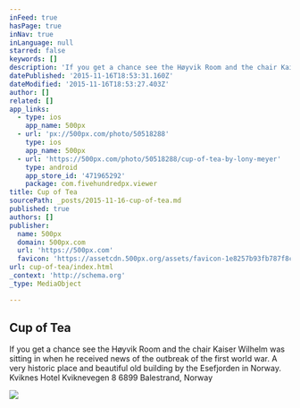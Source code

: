 ```yaml
---
inFeed: true
hasPage: true
inNav: true
inLanguage: null
starred: false
keywords: []
description: 'If you get a chance see the Høyvik Room and the chair Kaiser Wilhelm was sitting in when he received news of the outbreak of the first world war. A very historic place and beautiful old building by the Esefjorden in Norway. Kviknes Hotel Kviknevegen 8 6899 Balestrand, Norway'
datePublished: '2015-11-16T18:53:31.160Z'
dateModified: '2015-11-16T18:53:27.403Z'
author: []
related: []
app_links:
  - type: ios
    app_name: 500px
  - url: 'px://500px.com/photo/50518288'
    type: ios
    app_name: 500px
  - url: 'https://500px.com/photo/50518288/cup-of-tea-by-lony-meyer'
    type: android
    app_store_id: '471965292'
    package: com.fivehundredpx.viewer
title: Cup of Tea
sourcePath: _posts/2015-11-16-cup-of-tea.md
published: true
authors: []
publisher:
  name: 500px
  domain: 500px.com
  url: 'https://500px.com'
  favicon: 'https://assetcdn.500px.org/assets/favicon-1e8257b93fb787f8ceb66b5522ee853c.ico'
url: cup-of-tea/index.html
_context: 'http://schema.org'
_type: MediaObject

---
```

<article style=""><h1>Cup of Tea</h1><p>If you get a chance see the Høyvik Room and the chair Kaiser Wilhelm was sitting in when he received news of the outbreak of the first world war. A very historic place and beautiful old building by the Esefjorden in Norway. Kviknes Hotel Kviknevegen 8 6899 Balestrand, Norway</p><img src="https://drscdn.500px.org/photo/50518288/m%3D2048/f3c63d6a3ce782e8d523c8d9dbd5c98f" /></article>